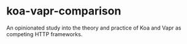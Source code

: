 # koa-vapr-comparison
An opinionated study into the theory and practice of Koa and Vapr as competing HTTP frameworks.
